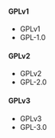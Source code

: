 





#### GPLv1

 * GPLv1
 * GPL-1.0


#### GPLv2

* GPLv2
* GPL-2.0

#### GPLv3


* GPLv3
* GPL-3.0